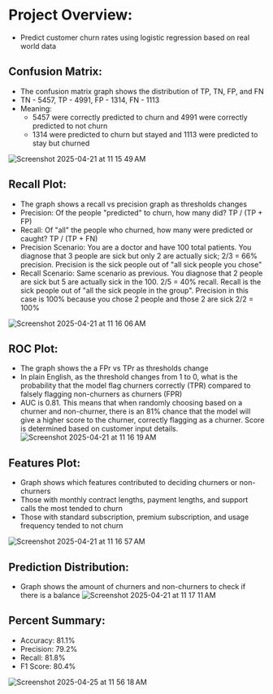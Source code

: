 # Project Overview:
- Predict customer churn rates using logistic regression based on real world data

## Confusion Matrix:
- The confusion matrix graph shows the distribution of TP, TN, FP, and FN 
- TN - 5457, TP - 4991, FP - 1314, FN - 1113
- Meaning:
  - 5457 were correctly predicted to churn and 4991 were correctly predicted to not churn
  - 1314 were predicted to churn but stayed and 1113 were predicted to stay but churned
  
![Screenshot 2025-04-21 at 11 15 49 AM](https://github.com/user-attachments/assets/2e7fc872-c71d-408e-a2f6-3d8dc48d82e4)

## Recall Plot:
- The graph shows a recall vs precision graph as thresholds changes
- Precision: Of the people "predicted" to churn, how many did? TP / (TP + FP)
- Recall: Of "all" the people who churned, how many were predicted or caught? TP / (TP + FN)
- Precision Scenario: You are a doctor and have 100 total patients.  You diagnose that 3 people are sick but only 2 are actually sick; 2/3 = 66% precision. Precision is the sick people out of "all sick people you chose"
- Recall Scenario: Same scenario as previous. You diagnose that 2 people are sick but 5 are actually sick in the 100. 2/5 = 40% recall. Recall is the sick people out of "all the sick people in the group". Precision in this case is 100% because you chose 2 people and those 2 are sick 2/2 = 100%

![Screenshot 2025-04-21 at 11 16 06 AM](https://github.com/user-attachments/assets/b1cdf9f9-a7b5-43eb-a490-e091597868e4)

## ROC Plot:
- The graph shows the a FPr vs TPr as thresholds change
- In plain English, as the threshold changes from 1 to 0, what is the probability that the model flag churners correctly (TPR) compared to falsely flagging non-churners as churners (FPR)
- AUC is 0.81. This means that when randomly choosing based on a churner and non-churner, there is an 81% chance that the model will give a higher score to the churner, correctly flagging as a churner. Score is determined based on customer input details.
![Screenshot 2025-04-21 at 11 16 19 AM](https://github.com/user-attachments/assets/26aece05-1b97-4f4d-8950-86fc66d35ff8)

## Features Plot:
- Graph shows which features contributed to deciding churners or non-churners
- Those with monthly contract lengths, payment lengths, and support calls the most tended to churn
- Those with standard subscription, premium subscription, and usage frequency tended to not churn
  
![Screenshot 2025-04-21 at 11 16 57 AM](https://github.com/user-attachments/assets/fbb480c8-7115-4a3c-a068-b6f2710854c3)

## Prediction Distribution:
- Graph shows the amount of churners and non-churners to check if there is a balance
![Screenshot 2025-04-21 at 11 17 11 AM](https://github.com/user-attachments/assets/fba1fe02-da46-4097-a5d9-309e69e6e424)

## Percent Summary:
- Accuracy: 81.1%
- Precision: 79.2%
- Recall: 81.8%
- F1 Score: 80.4%
  
![Screenshot 2025-04-25 at 11 56 18 AM](https://github.com/user-attachments/assets/1bbd40f6-5cc4-43e7-8a33-04818674b2b6)
